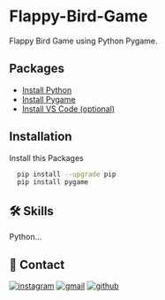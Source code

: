 
# Flappy-Bird-Game 

Flappy Bird Game using Python Pygame.


## Packages

 - [Install Python](https://www.python.org/)
 - [Install Pygame](https://pypi.org/project/pygame/)
 - [Install VS Code (optional)](https://code.visualstudio.com/)
 

## Installation

Install this Packages

```bash
  pip install --upgrade pip
  pip install pygame
```

## 🛠 Skills
Python...


## 🔗 Contact
[![instagram](https://img.shields.io/badge/Instagram-E4405F?style=for-the-badge&logo=instagram&logoColor=white)](https://www.instagram.com/rasalkp__k/)
[![gmail](https://img.shields.io/badge/Gmail-D14836?style=for-the-badge&logo=gmail&logoColor=white)](https://www.rasalkpofficial66@gmail.com)
[![github](https://img.shields.io/badge/GitHub-100000?style=for-the-badge&logo=github&logoColor=white)](https://www.linkedin.com/)

